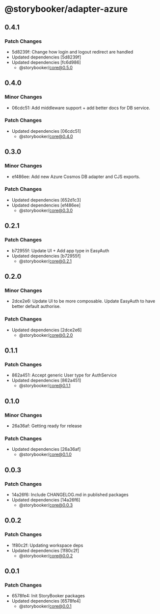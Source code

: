 # @storybooker/adapter-azure

## 0.4.1

### Patch Changes

- 5d8239f: Change how login and logout redirect are handled
- Updated dependencies [5d8239f]
- Updated dependencies [fc6d986]
  - @storybooker/core@0.5.0

## 0.4.0

### Minor Changes

- 06cdc51: Add middleware support + add better docs for DB service.

### Patch Changes

- Updated dependencies [06cdc51]
  - @storybooker/core@0.4.0

## 0.3.0

### Minor Changes

- ef486ee: Add new Azure Cosmos DB adapter and CJS exports.

### Patch Changes

- Updated dependencies [652d1c3]
- Updated dependencies [ef486ee]
  - @storybooker/core@0.3.0

## 0.2.1

### Patch Changes

- b72955f: Update UI + Add app type in EasyAuth
- Updated dependencies [b72955f]
  - @storybooker/core@0.2.1

## 0.2.0

### Minor Changes

- 2dce2e6: Update UI to be more composable. Update EasyAuth to have better default authorise.

### Patch Changes

- Updated dependencies [2dce2e6]
  - @storybooker/core@0.2.0

## 0.1.1

### Patch Changes

- 862a451: Accept generic User type for AuthService
- Updated dependencies [862a451]
  - @storybooker/core@0.1.1

## 0.1.0

### Minor Changes

- 26a36af: Getting ready for release

### Patch Changes

- Updated dependencies [26a36af]
  - @storybooker/core@0.1.0

## 0.0.3

### Patch Changes

- 14a26f6: Include CHANGELOG.md in published packages
- Updated dependencies [14a26f6]
  - @storybooker/core@0.0.3

## 0.0.2

### Patch Changes

- 1f80c2f: Updating workspace deps
- Updated dependencies [1f80c2f]
  - @storybooker/core@0.0.2

## 0.0.1

### Patch Changes

- 6578fe4: Init StoryBooker packages
- Updated dependencies [6578fe4]
  - @storybooker/core@0.0.1
